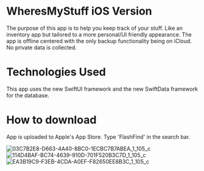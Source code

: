 # WheresMyStuff iOS Version
  The purpose of this app is to help you keep track of your stuff. Like an inventory app but tailored to a more personal/UI friendly appearance. 
  The app is offline centered with the only backup functionality being on iCloud. No private data is collected.

  # Technologies Used
  This app uses the new SwiftUI framework and the new SwiftData framework for the database.

  # How to download
  App is uploaded to Apple's App Store. Type 'FlashFind' in the search bar.

  ![03C7B2E8-D663-4A40-8BC0-1ECBC7B7ABEA_1_105_c](https://github.com/user-attachments/assets/df7cad55-0ec7-4717-9f01-a32241158c9f)
![114D4BAF-BC74-4639-910D-701F520B3C7D_1_105_c](https://github.com/user-attachments/assets/57205d42-fa21-49b5-a856-fcf2660e64f5)
![EA3B19C9-F3EB-4CDA-A0EF-F82650EE8B3C_1_105_c](https://github.com/user-attachments/assets/b409bc4a-44a9-4ef4-99e9-19c456dad733)
